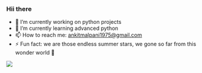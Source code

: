 ### Hii there 
- 🔭 I’m currently working on python projects
- 🌱 I’m currently learning advanced python
- 📫 How to reach me: ankitmalpani1975@gmail.com
- ⚡ Fun fact: we are those endless summer stars, we gone so far from this wonder world 🤣

<img src="https://github-readme-stats.vercel.app/api?username=ankit1975&&show_icons=true&title_color=ffffff&icon_color=bb2acf&text_color=daf7dc&bg_color=151515">

